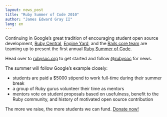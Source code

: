 ```yaml
---
layout: news_post
title: "Ruby Summer of Code 2010"
author: "James Edward Gray II"
lang: en
---
```


Continuing in Google’s great tradition of encouraging student open
source development, [Ruby Central][1], [Engine Yard][2], and the [Rails
core team][3] are teaming up to present the first annual [Ruby Summer of
Code][4].

Head over to [rubysoc.org][4] to get started and follow [@rubysoc][5]
for news.

The summer will follow Google’s example closely:

* students are paid a $5000 stipend to work full-time during their
  summer break
* a group of Ruby gurus volunteer their time as mentors
* mentors vote on student proposals based on usefulness, benefit to the
  Ruby community, and history of motivated open source contribution

The more we raise, the more students we can fund. [Donate now!][4]



[1]: http://rubycentral.org/
[2]: http://www.engineyard.com/blog/2010/ruby-summer-of-code-is-here/
[3]: http://weblog.rubyonrails.org/2010/3/24/ruby-summer-of-code
[4]: http://rubysoc.org/
[5]: http://twitter.com/rubysoc
